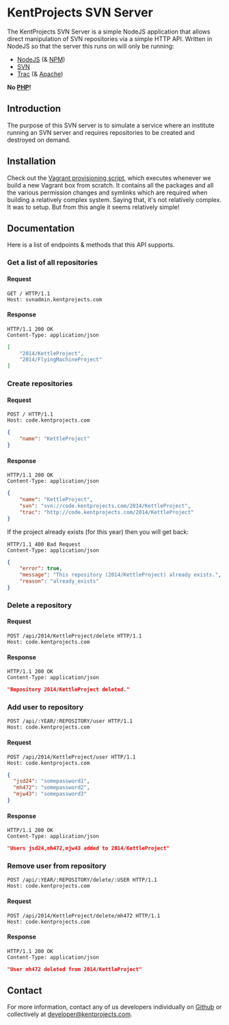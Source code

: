# KentProjects SVN Server

The KentProjects SVN Server is a simple NodeJS application that allows direct manipulation of SVN repositories via a simple HTTP API.
Written in NodeJS so that the server this runs on will only be running:

- [NodeJS](http://nodejs.org) (& [NPM](https://www.npmjs.org))
- [SVN](https://subversion.apache.org)
- [Trac](http://trac.edgewall.org) (& [Apache](http://httpd.apache.org))

**No [PHP](http://php.net)!**

## Introduction

The purpose of this SVN server is to simulate a service where an institute running an SVN server
and requires repositories to be created and destroyed on demand.

## Installation

Check out the [Vagrant provisioning script](./Vagrantprovision.sh), which executes whenever we build a new Vagrant box from scratch.
It contains all the packages and all the various permission changes and symlinks which are required when building a relatively complex system.
Saying that, it's not relatively complex. It was to setup. But from this angle it seems relatively simple!

## Documentation

Here is a list of endpoints & methods that this API supports.

### Get a list of all repositories

#### Request

```http
GET / HTTP/1.1
Host: svnadmin.kentprojects.com
```

#### Response

```http
HTTP/1.1 200 OK
Content-Type: application/json
```

```json
[
	"2014/KettleProject",
	"2014/FlyingMachineProject"
]
```

### Create repositories

#### Request

```http
POST / HTTP/1.1
Host: code.kentprojects.com
```

```json
{
	"name": "KettleProject"
}
```

#### Response

```http
HTTP/1.1 200 OK
Content-Type: application/json
```

```json
{
	"name": "KettleProject",
	"svn": "svn://code.kentprojects.com/2014/KettleProject",
	"trac": "http://code.kentprojects.com/2014/KettleProject"
}
```

If the project already exists (for this year) then you will get back:

```http
HTTP/1.1 400 Bad Request
Content-Type: application/json
```

```json
{
	"error": true,
	"message": "This repository (2014/KettleProject) already exists.",
	"reason": "already_exists"
}
```

### Delete a repository

#### Request

```http
POST /api/2014/KettleProject/delete HTTP/1.1
Host: code.kentprojects.com
```

#### Response

```http
HTTP/1.1 200 OK
Content-Type: application/json
```

```json
"Repository 2014/KettleProject deleted."
```

### Add user to repository

```http
POST /api/:YEAR/:REPOSITORY/user HTTP/1.1
Host: code.kentprojects.com
```

#### Request

```http
POST /api/2014/KettleProject/user HTTP/1.1
Host: code.kentprojects.com
```

```json
{
  "jsd24": "somepassword1",
  "mh472": "somepassword2",
  "mjw43": "somepassword3"
}
```

#### Response

```http
HTTP/1.1 200 OK
Content-Type: application/json
```

```json
"Users jsd24,mh472,mjw43 added to 2014/KettleProject"
```

### Remove user from repository

```http
POST /api/:YEAR/:REPOSITORY/delete/:USER HTTP/1.1
Host: code.kentprojects.com
```

#### Request

```http
POST /api/2014/KettleProject/delete/mh472 HTTP/1.1
Host: code.kentprojects.com
```

#### Response

```http
HTTP/1.1 200 OK
Content-Type: application/json
```

```json
"User mh472 deleted from 2014/KettleProject"
```

## Contact

For more information, contact any of us developers individually on [Github](/kentprojects) or collectively at <developer@kentprojects.com>.